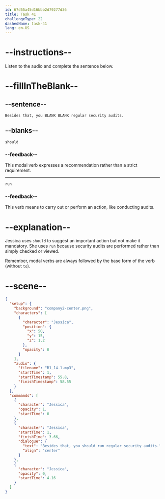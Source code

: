 ```yaml
---
id: 67d55a45d16bbb2d79277d36
title: Task 41
challengeType: 22
dashedName: task-41
lang: en-US
---
```


<!-- (Audio) Jessica: Besides that, you should run regular security audits. -->

# --instructions--

Listen to the audio and complete the sentence below.

# --fillInTheBlank--

## --sentence--

`Besides that, you BLANK BLANK regular security audits.`

## --blanks--

`should`

### --feedback--

This modal verb expresses a recommendation rather than a strict requirement.

---

`run`

### --feedback--

This verb means to carry out or perform an action, like conducting audits.

# --explanation--

Jessica uses `should` to suggest an important action but not make it mandatory. She uses `run` because security audits are performed rather than simply checked or viewed.

Remember, modal verbs are always followed by the base form of the verb (without `to`).

# --scene--

```json
{
  "setup": {
    "background": "company2-center.png",
    "characters": [
      {
        "character": "Jessica",
        "position": {
          "x": 50,
          "y": 15,
          "z": 1.2
        },
        "opacity": 0
      }
    ],
    "audio": {
      "filename": "B1_14-1.mp3",
      "startTime": 1,
      "startTimestamp": 55.8,
      "finishTimestamp": 58.55
    }
  },
  "commands": [
    {
      "character": "Jessica",
      "opacity": 1,
      "startTime": 0
    },
    {
      "character": "Jessica",
      "startTime": 1,
      "finishTime": 3.66,
      "dialogue": {
        "text": "Besides that, you should run regular security audits.",
        "align": "center"
      }
    },
    {
      "character": "Jessica",
      "opacity": 0,
      "startTime": 4.16
    }
  ]
}
```
